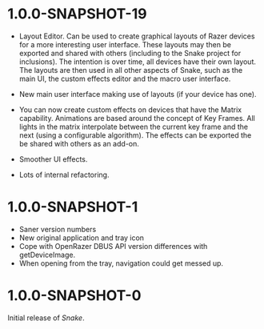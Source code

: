 # 1.0.0-SNAPSHOT-19

 * Layout Editor. Can be used to create graphical layouts of Razer devices for a more 
   interesting user interface. These layouts may then be exported and shared with others
   (including to the Snake project for inclusions). The intention is over time, all devices
   have their own layout. The layouts are then used in all other aspects of Snake, such
   as the main UI, the custom effects editor and the macro user interface.
   
 * New main user interface making use of layouts (if your device has one). 
      
 * You can now create custom effects on devices that have the Matrix capability. Animations
   are based around the concept of Key Frames. All lights in the matrix interpolate between
   the current key frame and the next (using a configurable algorithm). The effects can
   be exported the be shared with others as an add-on.
   
 * Smoother UI effects.
 
 * Lots of internal refactoring. 

# 1.0.0-SNAPSHOT-1

 * Saner version numbers
 * New original application and tray icon
 * Cope with OpenRazer DBUS API version differences with getDeviceImage.
 * When opening from the tray, navigation could get messed up.

# 1.0.0-SNAPSHOT-0

Initial release of *Snake*.
